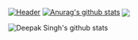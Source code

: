 
[![Header]()](https://some-url.dev/)
[![Anurag's github stats](https://github-readme-stats.vercel.app/api?username=deepaksing)](https://github.com/deepaksing/github-readme-stats)
<img align="center" src="https://github-readme-stats.vercel.app/api/<CARD_TYPE>/?username=deepaksing&theme=radical" />

![Deepak Singh's github stats](https://github-readme-stats.vercel.app/api?username=deepaksing&show_icons=true&theme=radical)
<!--
**deepaksing/deepaksing** is a ✨ _special_ ✨ repository because its `README.md` (this file) appears on your GitHub profile.

Here are some ideas to get you started:

- 🔭 I’m currently working on ...
- 🌱 I’m currently learning ...
- 👯 I’m looking to collaborate on ...
- 🤔 I’m looking for help with ...
- 💬 Ask me about ...
- 📫 How to reach me: ...
- 😄 Pronouns: ...
- ⚡ Fun fact: ...
-->
